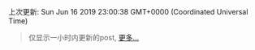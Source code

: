 
  
 上次更新: Sun Jun 16 2019 23:00:38 GMT+0000 (Coordinated Universal Time) 

 > 仅显示一小时内更新的post, [更多...](screenshots/)
  